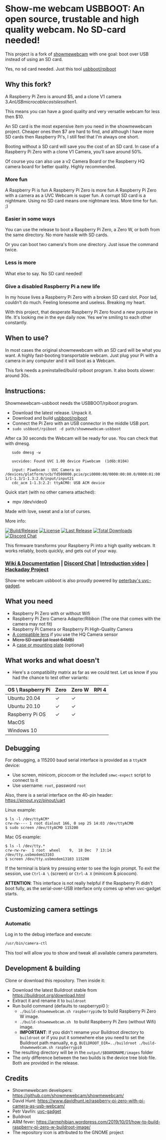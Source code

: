 # Show-me webcam USBBOOT: An open source, trustable and high quality webcam. No SD-card needed!

This project is a fork of [showmewebcam](https://github.com/showmewebcam/showmewebcam/) with one goal: boot over USB instead of using an SD card.

Yes, no sd card needed. Just this tool [usbboot/rpiboot](https://github.com/raspberrypi/usbboot)

## Why this fork?
A Raspberry Pi Zero is around $5, and a clone V1 camera $3. An USB micro cable costs less then 1$. 

This means you can have a good quality and very versatile webcam for less then $10.

An SD card is the most expensive item you need in the showmewebcam project. Cheaper ones then $7 are hard to find, and although I have more SD cards then Raspberry Pi's, I still feel that I'm always one short.

Booting without a SD card will save you the cost of an SD card. In case of a Raspberry Pi Zero with a clone V1 Camera, you'll save around 50%.

Of course you can also use a v2 Camera Board or the Raspberry HQ camera board for better quality. Highly recommended.


### More fun
A Raspberry Pi is fun
A Raspberry Pi Zero is more fun
A Raspberry Pi Zero with a camera as a UVC Webcam is super fun.
A corrupt SD card is a nightmare. Using no SD card means one nightmare less. More time for fun. ;) 

### Easier in some ways
You can use the release to boot a Raspberry Pi Zero, a Zero W, or both from the same directory. No more hassle with SD cards.

Or you can boot two camera's from one directory. Just issue the command twice.

### Less is more
What else to say. No SD card needed!

### Give a disabled Raspberry Pi a new life
In my house lives a Raspberry Pi Zero with a broken SD card slot. Poor lad, couldn't do much. Feeling lonesome and useless. Breaking my heart. 

With this project, that desperate Raspberry Pi Zero found a new purpose in life. It's looking me in the eye daily now. Yes we're smiling to each other constantly.

## When to use?
In most cases the original showmewebcam with an SD card will be what you want. A highly fast-booting transportable webcam. Just plug your Pi with a camera in any computer and it will boot as a Webcam.

This fork needs a preinstalled/build rpiboot program. It also boots slower: around 30s.

## Instructions:
Showmewebcam-usbboot needs the USBBOOT/rpiboot program.


- Download the latest release. Unpack it.
- Download and build [usbboot/rpiboot](https://github.com/raspberrypi/usbboot)
- Connect the Pi Zero with an USB connector in the middle USB port.
- `sudo usbboot/rpiboot -d path/showmewebcam-usbboot`


After ca 30 seconds the Webcam will be ready for use. You can check that with dmesg.

```
   sudo dmesg -w

   uvcvideo: Found UVC 1.00 device Piwebcam  (1d6b:0104)
   
   input: Piwebcam : UVC Camera as /devices/platform/scb/fd500000.pcie/pci0000:00/0000:00:00.0/0000:01:00.0/usb1/1-1/1-1.3/1-1.3:2.0/input/input21
   cdc_acm 1-1.3:2.2: ttyACM0: USB ACM device

```

Quick start (with no other camera attached):

- mpv /dev/video0


Made with love, sweat and a lot of curses.

More info:

[![Build/Release](https://github.com/showmewebcam/showmewebcam/workflows/Build/Release/badge.svg)](https://github.com/showmewebcam/showmewebcam/actions)
[![License](https://img.shields.io/github/license/showmewebcam/showmewebcam?label=License)](https://github.com/showmewebcam/showmewebcam/blob/master/LICENSE)
[![Last Release](https://img.shields.io/github/release/showmewebcam/showmewebcam.svg?label=Last%20Release)](https://github.com/showmewebcam/showmewebcam/releases/)
[![Total Downloads](https://img.shields.io/github/downloads/showmewebcam/showmewebcam/total.svg?label=Total%20Downloads)](https://github.com/showmewebcam/showmewebcam/releases/)
[![Discord Chat](https://img.shields.io/discord/774949618832113674.svg?label=Discord%20Chat)](https://discord.gg/dTc4jtf3YX)

This firmware transforms your Raspberry Pi into a high quality webcam. It works reliably, boots quickly, and gets out of your way.

### [Wiki & Documentation](https://github.com/showmewebcam/showmewebcam/wiki) | [Discord Chat](https://discord.gg/dTc4jtf3YX) | [Introduction video](https://youtu.be/nH2G16YoBT4) | [Hackaday Project](https://hackaday.io/project/174479-raspberry-pi-0-hq-usb-webcam)

Show-me webcam usbboot is also proudly powered by [peterbay's uvc-gadget](https://github.com/peterbay/uvc-gadget).

## What you need

- Raspberry Pi Zero with or without Wifi
- Raspberry Pi Zero Camera Adapter/Ribbon (The one that comes with the camera may not fit)
- Raspberry Pi Camera or Raspberry Pi High-Quality Camera
- [A compatible lens](https://github.com/showmewebcam/showmewebcam/wiki/Lenses) if you use the HQ Camera sensor
- ~~Micro SD card (at least 64MB)~~
- A [case or mounting plate](https://github.com/showmewebcam/showmewebcam/wiki/Cases) (optional)

## What works and what doesn't

- Here's a compatibility matrix as far as we could test. Let us know if you had the chance to test other variants:

| OS \ Raspberry Pi  | Zero  | Zero W  | RPI 4 |
| ------------------------------ | ------- | ------- | ----------------- |
| Ubuntu 20.04    | &check; |   &check;      |           |
| Ubuntu 20.10    | &check; | &check; |            |
| Raspberry Pi OS |  &check;       | &check;        |                   |
| MacOS |         |         |                   |
| Windows 10 |         |         |                   |


## Debugging

For debugging, a 115200 baud serial interface is provided as a `ttyACM` device:
- Use screen, minicom, picocom or the included `smwc-expect` script to connect to it
- Use username: `root`, password `root`

Also, there is a serial interface on the 40-pin header: https://pinout.xyz/pinout/uart

Linux example:
```
$ ls -l /dev/ttyACM*
crw-rw---- 1 root dialout 166, 0 sep 25 14:03 /dev/ttyACM0
$ sudo screen /dev/ttyACM0 115200
```

Mac OS example:
```
$ ls -l /dev/tty.*
crw-rw-rw-  1 root  wheel    9,  18 Dec  7 13:14 /dev/tty.usbmodem13103
$ screen /dev/tty.usbmodem13103 115200
```

If the terminal is blank try pressing enter to see the login prompt. To exit
the session, use `Ctrl-A \` (screen) or `Ctrl-A X` (minicom & picocom).

**ATTENTION**: This interface is not really helpful if the Raspberry Pi didn't
boot fully, as the serial-over-USB interface only comes up when uvc-gadget
starts.

## Customizing camera settings

### Automatic

Log in to the debug interface and execute:

```bash
/usr/bin/camera-ctl
```

This tool will allow you to show and tweak all available camera parameters.


## Development & building

Clone or download this repository. Then inside it:

- Download the latest Buildroot stable from https://buildroot.org/download.html
- Extract it and rename it to `buildroot`
- Run build command (defaults to raspberrypi0 ):
  - `./build-showmewebcam.sh raspberrypi0w` to build Raspberry Pi Zero W image.
  - `./build-showmewebcam.sh ` to build Raspberry Pi Zero (without Wifi) image.
  - **IMPORTANT**: If you didn't rename your Buildroot directory to `buildroot` or if you put it somewhere else you need to set the Buildroot path manually, e.g. `BUILDROOT_DIR=../buildroot ./build-showmewebcam.sh raspberrypi0`
- The resulting directory will be in the `output/$BOARDNAME/images` folder
- The only difference between the two builds is the device tree blob file. Both are provided in the release.

## Credits

- Showmewebcam developers: https://github.com/showmewebcam/showmewebcam/
- David Hunt: https://www.davidhunt.ie/raspberry-pi-zero-with-pi-camera-as-usb-webcam/
- Petr Vavřín: [uvc-gadget](https://github.com/peterbay/uvc-gadget)
- Buildroot
- ARM fever: https://armphibian.wordpress.com/2019/10/01/how-to-build-raspberry-pi-zero-w-buildroot-image/
- The repository icon is attributed to the GNOME project

